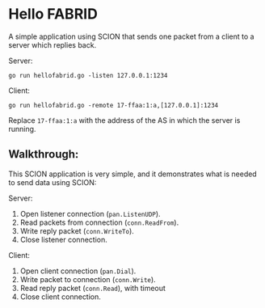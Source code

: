 # Hello FABRID

A simple application using SCION that sends one packet from a client to a server
which replies back.

Server:
```
go run hellofabrid.go -listen 127.0.0.1:1234
```

Client:
```
go run hellofabrid.go -remote 17-ffaa:1:a,[127.0.0.1]:1234
```

Replace `17-ffaa:1:a` with the address of the AS in which the server is running.

## Walkthrough:

This SCION application is very simple, and it demonstrates what is needed to send data using SCION:


Server:
1. Open listener connection (`pan.ListenUDP`).
1. Read packets from connection (`conn.ReadFrom`).
1. Write reply packet (`conn.WriteTo`).
1. Close listener connection.

Client:
1. Open client connection (`pan.Dial`).
1. Write packet to connection (`conn.Write`).
1. Read reply packet (`conn.Read`), with timeout
1. Close client connection.
